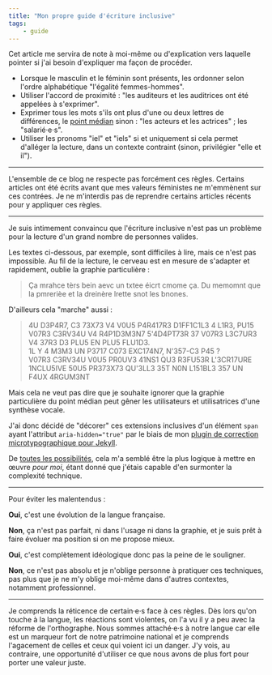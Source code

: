 ```yaml
---
title: "Mon propre guide d'écriture inclusive"
tags:
    - guide
---
```


Cet article me servira de note à moi-même ou d'explication vers laquelle pointer
si j'ai besoin d'expliquer ma façon de procéder.

<!-- more -->

-   Lorsque le masculin et le féminin sont présents, les ordonner selon l'ordre
    alphabétique "l'égalité femmes-hommes".
-   Utiliser l'accord de proximité : "les auditeurs et les auditrices ont été
    appelées à s'exprimer".
-   Exprimer tous les mots s'ils ont plus d'une ou deux lettres de différences,
    le
    [point médian](https://fr.m.wikipedia.org/wiki/Point_médian#Saisie_au_clavier)
    sinon : "les acteurs et les actrices" ; les "salarié·e·s".
-   Utiliser les pronoms "iel" et "iels" si et uniquement si cela permet
    d'alléger la lecture, dans un contexte contraint (sinon, privilégier "elle
    et il").

---

L'ensemble de ce blog ne respecte pas forcément ces règles. Certains articles
ont été écrits avant que mes valeurs féministes ne m'emmènent sur ces contrées.
Je ne m'interdis pas de reprendre certains articles récents pour y appliquer ces
règles.

---

Je suis intimement convaincu que l'écriture inclusive n'est pas un problème pour
la lecture d'un grand nombre de personnes valides.

Les textes ci-dessous, par exemple, sont difficiles à lire, mais ce n'est pas
impossible. Au fil de la lecture, le cerveau est en mesure de s'adapter et
rapidement, oublie la graphie particulière :

> Ça mrahce tèrs bein aevc un txtee éicrt cmome ça. Du memomnt que la pmrerièe
> et la dreinère lrette snot les bnones.

D'ailleurs cela "marche" aussi :

> 4U D3P4R7, C3 73X73 V4 V0U5 P4R417R3 D1FF1C1L3 4 L1R3, PU15 V07R3 C3RV34U V4
> R4P1D3M3N7 5'4D4PT73R 37 V07R3 L3C7UR3 V4 37R3 D3 PLU5 EN PLU5 FLU1D3.  
> 1L Y 4 M3M3 UN P3717 C073 EXC174N7, N'357-C3 P45 ?  
> V07R3 C3RV34U V0U5 PR0UV3 41NS1 QU3 R3FU53R L'3CR17URE 1NCLU5IVE 50U5 PR373X73
> QU'3LL3 35T N0N L151BL3 357 UN F4UX 4RGUM3NT

Mais cela ne veut pas dire que je souhaite ignorer que la graphie particulière
du point médian peut gêner les utilisateurs et utilisatrices d'une synthèse
vocale.

J'ai donc décidé de "décorer" ces extensions inclusives d'un élément `span`
ayant l'attribut `aria-hidden="true"` par le biais de mon
[plugin de correction microtypographique pour Jekyll](https://github.com/borisschapira/jekyll-microtypo/).

De
[toutes les possibilités](https://codepen.io/vincent-valentin/full/woGLVL 'Abbréviations inclusives, un CodePen par Vincent Valentin'),
cela m'a semblé être la plus logique à mettre en œuvre _pour moi_, étant donné
que j'étais capable d'en surmonter la complexité technique.

---

<span id="disambiguation">Pour éviter les malentendus</span> :

**Oui**, c'est une évolution de la langue française.

**Non**, ça n'est pas parfait, ni dans l'usage ni dans la graphie, et je suis
prêt à faire évoluer ma position si on me propose mieux.

**Oui**, c'est complètement idéologique donc pas la peine de le souligner.

**Non**, ce n'est pas absolu et je n'oblige personne à pratiquer ces techniques,
pas plus que je ne m'y oblige moi-même dans d'autres contextes, notamment
professionnel.

---

Je comprends la réticence de certain·e·s face à ces règles. Dès lors qu'on
touche à la langue, les réactions sont violentes, on l'a vu il y a peu avec la
réforme de l'orthographe. Nous sommes attaché·e·s à notre langue car elle est un
marqueur fort de notre patrimoine national et je comprends l'agacement de celles
et ceux qui voient ici un danger. J'y vois, au contraire, une opportunité
d'utiliser ce que nous avons de plus fort pour porter une valeur juste.
